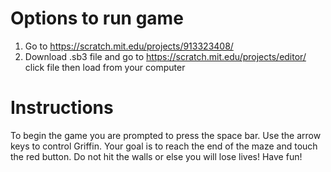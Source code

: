 # Options to run game
1. Go to https://scratch.mit.edu/projects/913323408/
2. Download .sb3 file and go to https://scratch.mit.edu/projects/editor/ click file then load from your computer

# Instructions
To begin the game you are prompted to press the space bar. Use the arrow keys to control Griffin. Your goal is to reach the end of the maze and touch the red button. 
Do not hit the walls or else you will lose lives! Have fun!
